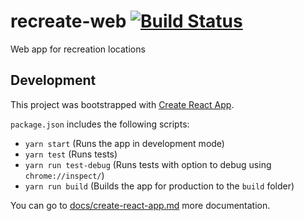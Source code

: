 # recreate-web [![Build Status](https://travis-ci.org/agrc/recreate-web.svg?branch=master)](https://travis-ci.org/agrc/recreate-web)
Web app for recreation locations

## Development
This project was bootstrapped with [Create React App](https://github.com/facebookincubator/create-react-app).

`package.json` includes the following scripts:
  - `yarn start` (Runs the app in development mode)
  - `yarn test` (Runs tests)
  - `yarn run test-debug` (Runs tests with option to debug using `chrome://inspect/`)
  - `yarn run build` (Builds the app for production to the `build` folder)

You can go to [docs/create-react-app.md](docs/create-react-app.md) more documentation.
